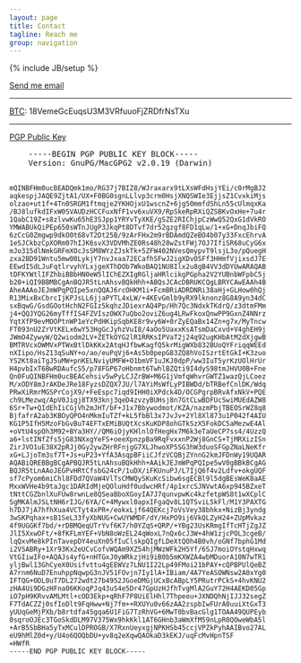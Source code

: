 ```yaml
---
layout: page
title: Contact
tagline: Reach me
group: navigation
---
```

{% include JB/setup %}

<style media="screen" type="text/css">

html, body {
    background: url(assets/ocean.jpg) no-repeat center center fixed; 
    -webkit-background-size: cover;
    -moz-background-size: cover;
    -o-background-size: cover;
    background-size: cover;
}

</style>

<div class="well">
<span>
<a href="#" id="email_contact">Send me email</a>
 <script type="text/javascript" >
      var _jvObfuscatedHREF0 = "mai";var _jvObfuscatedHREF1 = "lto";var _jvObfuscatedHREF2 = ":jak";var _jvObfuscatedHREF3 = "eva";var _jvObfuscatedHREF4 = "@gm";var _jvObfuscatedHREF5 = "ail";var _jvObfuscatedHREF6 = ".co";var _jvObfuscatedHREF7 = "m";var _jvObfuscatedHREF  = _jvObfuscatedHREF0+_jvObfuscatedHREF1+_jvObfuscatedHREF2+_jvObfuscatedHREF3+_jvObfuscatedHREF4+_jvObfuscatedHREF5+_jvObfuscatedHREF6+_jvObfuscatedHREF7;
      document.getElementById('email_contact').href = _jvObfuscatedHREF;
  </script>
<hr/>
<p><a href="http://bitcoin.org/en/">BTC</a>: 18VemeGcEuqsU3M3VRfuuoFjZRDfrNsTXu</p>
<hr/>
<a href="http://pgp.mit.edu:11371/pks/lookup?op=get&amp;search=0xDF764E342927DD2F">PGP Public Key</a><br/>
<pre>
	-----BEGIN PGP PUBLIC KEY BLOCK-----
	Version: GnuPG/MacGPG2 v2.0.19 (Darwin)

	mQINBFHm0ucBEADQmk1mo/RG37j7BIZ8/WJraxarx9tLXsWFdHsjYEi/c0rMgBJ2
	aqkespjJAQE9ZjtA1/UX+F0BG0sgnLLlvp3crm0HsjXNQSWIe3EjjsZ1CvxkiMjs
	olzao+ut1f+4Tn0SRGM1ftmqje2YKHOjxU1wscnZ+6jg50mmfdShLn55cUlmqxKa
	/BJ8lufkdIFxW0SVAUDzHCCFuxNfF1vv6xuVX9/RpSkeRpRXiQZSBKvOxHe+7u4r
	1QabC19Z+s8zlvwKu65hE3SJpp1YRYvTyXKE/gSZE2RIChjpCzWwQ52QxG1dVkRO
	YMWABUkQiPEp650sWTnJUgP3JkqPt8DTvf7dr52gzgf8FD1qLw/1+xG+DnqJbiFQ
	6zCcG0Zmgwp9dkO0t68vT2Dt25B/9zArFHx2m9rBDAmdQZeBO4b07y33FxcEhrvA
	1eSJCkbzCpXORm07hIJK6svX3VDVMhZE0Rs48h28wZstFWj7OJ7IfiSR68uCyG6x
	mJo315dlNmkGRFmXOcJsSM8WYzZJskTk+5ZFW402NVesQmypvT9lsjL3o/pQuegH
	zxa2BD91Wntu5mw00LykjY7nvJxaa72ECafhSFwJ2igXDvOSFf3HHmfVjixsdJ7E
	EEwdISdLJuFqtlrvyhYLxjgeXThDOb7WkoBAQ1NU8Ilx2u8gB4VV3dDYUwARAQAB
	tDFKYWtlIFZhbiBBbHN0eW5lIChEZXIgRGljaHRlcikgPGpha2V2YUBnbWFpbC5j
	b20+iQI9BBMBCgAnBQJR5tLnAhsvBQkHhh+ABQsJCAcDBRUKCQgLBRYCAwEAAh4B
	AheAAAoJEJmWPqPQIpe5xnQQAJ6rcOHKM1i+FcmBRiADRDNRi38aHj+GLHow0hQj
	R13MixBxCbrcIjKPJsLL6jjaPYTL4xLW/+4KEvGmlb9yRX9lknonz8G8A9yn34dC
	sxBqwG/GsdGOotHchN2FGIz5kqhzJDiexrAQ4Pp/Hh7Qc3NdxkTKdrQ/z3dtmFMm
	j4+QQJYQG26myTffIS4FZVIszOWX7uQbo2oviZ6ug4LRwFkoxQnwPP9GxnZ4NNrz
	YqtXfP9evMOOPtnWP1eYcPdHKipSqbKE8r9vy6W+0rZyEQaBx14Zn+g7x/MyTncw
	FT093nU2ZrVtKELx6wY53HgGcJyhzVuI8/4aOo5UaxxKsATsmDaCxvd+V4ghEH9j
	JWmO4ZywyW/Q2wiodm2LV+ZETkOYG2lR1RRKsIPVaT2j24q92ugKHbAtM2dXjgwB
	BMTRVcxOWMVxPTWxBtlDkKKx2AtqHJfbwKagfQ5krMigWXb832BUoQYFriqqWEEd
	nXIipo/HsZ13qSuNY+o/ao/euPqVj6+As5b0pepG83ZQ8hVoISzrtEtGkI+K3zuo
	YS2Kt8aiTgJ5uMW+pnKELNviyUMFW+O1bmVF1uJKJ0dpP/ww3IuT5yrKzUOlHrUr
	H4pvbIxT6BwRDAufcS5/p78FGP67oHbnmt6TwhlBZQti9I4dyS98tmJHVU0B+Fne
	Qn0FuQINBFHm0ucBEACehsiv5wPyLCJZrBW+M6G1jVmfqWhvrGWTZ1wazQjLCoez
	M/xODY8mJrAKDeJRe18FyzsDZQX7JU/l7AYiMsWfLyPIBWDd/bTRBefCnlDK/Wdq
	PRwXiRmrMGSPrCojX9/+FeEspc7iqd9IHH0iXPdck4D/OCGPgrpBRvAfxNkV+PQE
	ch9LMezwq/ApV0Jigj8TX93knj3qeD4zvzyBUHsj8n7GtCLwBDFUcSwiMUEdAZW8
	6Sr+Tw+QIdEhIiCGjVh2mJHT/bF+J1x7Bbywodmot/KZA/nazmPbjTBEOSrWZ8q8
	BjfafrA2ab3KBOyQPO4nMkmIuTZf+kL5fbBl3x7JvJv+2Yl8Xl873u1P042f4AIU
	KG1P5IfH5MzoFbGvBuT4EFTxEMiBUQtXcsKuKDP8ohGTkSzX5FokDC5aMezwE4Al
	+oVtU4spOh3M92+BYa3HY//QM6iOjyKHlnlOfHegHx7M6k3eTaUeCP7ss4/4UzzQ
	a6+lstINfZfs5jG83NXxgYeFS+oeeXpnzpBa9RqFvxxnP2Wj8GnCS+TjMRXizISn
	ZirJVO1uE38X2pRJj0Gy2ywZHrRFnjgG7XLJhwoXP5SG3hW3duoSFGpZNaLNeKfr
	xG+LJjoTm3sf7T+Js+uP23+YfA3AsqpBFiiCJfzVCQBjZYnnG2kmJFDnWy19UQAR
	AQABiQREBBgBCgAPBQJR5tLnAhsuBQkHhh+AAikJEJmWPqPQIpe5wV0gBBkBCgAG
	BQJR5tLnAAoJEGPvHRtCfsbG24cP/1uDX/iFKUnuPJ/L7IjQ6f4v2Ldfv+okgUQF
	sf7cPyom6miChl8FDd7QVaW4VlTsCMWQySKuKcSibw6sgECBl9l5dgBEsWeK8aAE
	MxxWVHe4b9taJgc1DARIdMjeQOluHdf0udwcHRf/4p1xrcSJNVwtA6xp945BZxeT
	tNttCGZbnlXuFUw8rwnLe8QSeaBboXGoyIA7J7qunvpwKc4kzfetpWS8t1wXCplC
	SgMKAlmJSLtNH6rIJG/6YA/C+4Mywxl0apxIFgaQv8L1QTSviL5kFl/M1Y3PAXTG
	h7DJ7jA7hfhXua4VCTyt4xPR+/eokxLjf64QEKcj7oVsVey38bhkx+NizBj3yndg
	3wSKPqhax+sB1SeL33fyXbNUG+CwUYWMDF/dY/HxPO9ij6VkQLZyH24+ZUpMvkaz
	4f9UGGKf7bd/+rDBMQeqUTrYvf6K7/h0YZqS+QRP/+YBg23UsKRmgIfTcHTjZgJZ
	JlI5XxwOFt/+8fKFLmYEF+VbN8oWzEL24qWoxL7nQx6cJ3W+4hW1zjcPOL3cgeB/
	lqQxvMe8kPInTavepDY4euXn05fIuClskpQIgfLDeXtQOh4B0vh/oGNf7bphG1Md
	i2VSABRy+1Xr93Kx2eUCvCofvWQAm9XZ54hjMWzWFk2H5Yf/6SJ7moiOYstqHxwq
	VtGIiwIFo+AQAJs4yfG+nHTGxJ0yWRkzjHi9iB0b5mKXWZA4wbMDuorA10N7wTR1
	yljBwl13GhCyeX0Usifvttu4gEEWVz7LNU1I22Lp49FMoi21bPAY+cQPBPUlQeBZ
	A7rnm6NuD7EnuhppNqwpG3nJV51FOvjn7Iy1lA+IBiam/4A7YeASOWNsw2A0xYg0
	IFTQG+ODL0uT7DL272wdt27b4952JGoeDMGjUCxBcABpLY5PRutrPCkS+4hvKNU2
	zHA4Ui9DGzHFna06KKoqPJq43uS4e5Dr47GpUzHJfhTvgMlA2GuY72H4AEKD05Gp
	iO7pH9KRvvAMLMtl+cOD3Ekp+qRhF7P8UiElHhl7Thpeou+JXNDQhNjIJJ32segZ
	F7TdACZZj0sfIoDlt9FqHww+Nj7fm++RXUYu0v66zAA2zspbIwFUrA0uuiXtGxT3
	yUUqGeMjPXb/b8rtdfa45gqa6U1FiG7TzRhVG+6MwT0bvBacGlg1TOAA49QUPEyb
	0sqroOJEc3TGoSkdDLM97V375Wx9hkKkl1AT6GHnb3aWmXfM59nLpR0QOweWbA5l
	+ArB5SbBHa5yTxMCulDPROGB/X7RxnUeyxgjNPKHSb45ccjVPZkPyhAAIBvo27AL
	eU9hMlZ0d+y/U4o6QOQbDU+yv8q2eXqwQAOkaD3kEKJ/uqFcMvHpnTSF
	=HWfR
	-----END PGP PUBLIC KEY BLOCK-----
</pre>
</span>
</div>